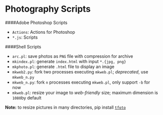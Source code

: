 Photography Scripts
===================

####Adobe Photoshop Scripts
  * `Actions`: Actions for Photoshop
  * `*.js`: Scripts


####Shell Scripts
  * `arc.pl`: save photos as `PNG` file with compression for archive
  * `mkindex.pl`: generate `index.html` with input `*.{jpg, png}`
  * `mkphoto.pl`: generate `.html` file to display an image
  * `mkweb2.py`: fork two processes executing `mkweb.pl`; _deprecated_, use `mkweb_n.py`
  * `mkweb_n.py`: fork `n` processes executing `mkweb.pl`, only support `-b` for now
  * `mkweb.pl`: resize your image to _web-friendly_ size; maximum dimension is `1080`by default

**Note:** to resize pictures in many directories, pip install [`tfoto`][0]

[0]: https://github.com/neofob/tfoto
